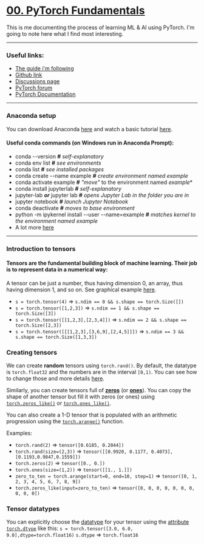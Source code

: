 
# [00. PyTorch Fundamentals](https://www.learnpytorch.io/00_pytorch_fundamentals/)
This is me documenting the process of learning ML & AI using PyTorch. I'm going to note here what I find most interesting.

---------------- 

### Useful links:

- [The guide i'm following](https://colab.research.google.com/github/mrdbourke/pytorch-deep-learning/blob/main/00_pytorch_fundamentals.ipynb) 
- [Github link ](https://github.com/mrdbourke/pytorch-deep-learning)
- [Discussions page](https://github.com/mrdbourke/pytorch-deep-learning/discussions)
- [PyTorch forum](https://discuss.pytorch.org/)
- [PyTorch Documentation](https://pytorch.org/docs/stable/)

-------------------
### Anaconda setup
You can download Anaconda [here](https://www.anaconda.com/download) and watch a basic tutorial [here](https://freelearning.anaconda.cloud/get-started-with-anaconda).

#### Useful conda commands (on Windows run in Anaconda Prompt):
- conda --version **#** *self-explanatory*
- conda env list **#** *see environments*
- conda list **#** *see installed packages*
- conda create --name example **#** *create environment named *example**
- conda activate example **#** *"move"* to the environment named *example**
- conda install jupyterlab **#** *self-explanatory*
- jupyter-lab ***or*** jupyter lab **#** *opens Jupyter Lab in the folder you are in*
- jupyter notebook **#** *launch Jupyter Notebook*
- conda deactivate **#** *moves to base environment*
- python -m ipykernel install --user --name=example **#** *matches kernel to the environment named *example**
- A lot more [here](https://docs.conda.io/projects/conda/en/latest/_downloads/a35958a2a7fa1e927e7dfb61ebcd69a9/conda-4.14.pdf)

---

### Introduction to tensors

#### **Tensors** are the fundamental building block of machine learning. Their job is to represent data in a numerical way:
A tensor can be just a number, thus having dimension 0, an array, thus having dimension 1, and so on. See graphical example [here](https://raw.githubusercontent.com/mrdbourke/pytorch-deep-learning/main/images/00-scalar-vector-matrix-tensor.png).
- `s = torch.tensor(4)` $\Rightarrow$ `s.ndim == 0 && s.shape == torch.Size([])`
- `s = torch.tensor([1,2,3])` $\Rightarrow$ `s.ndim == 1 && s.shape == torch.Size([3])`
- `s = torch.tensor([[1,2,3],[2,3,4]])` $\Rightarrow$ `s.ndim == 2 && s.shape == torch.Size([2,3])`
- `s = torch.tensor([[[1,2,3],[3,6,9],[2,4,5]]])` $\Rightarrow$ `s.ndim == 3 && s.shape == torch.Size([1,3,3])`

### Creating tensors

We can create **random** tensors using `torch.rand()`. By default, the datatype is `torch.float32` and the numbers are in the interval `[0,1)`. You can see how to change those and more details [here](https://pytorch.org/docs/stable/generated/torch.rand.html?highlight=rand#torch.rand).

Similarly, you can create tensors full of [**zeros**](https://pytorch.org/docs/stable/generated/torch.zeros.html?highlight=zeros#torch.zeros) (or [**ones**](https://pytorch.org/docs/stable/generated/torch.ones.html?highlight=ones#torch.ones)). You can copy the shape of another tensor but fill it with zeros (or ones) using [`torch.zeros_like()`](https://pytorch.org/docs/stable/generated/torch.zeros_like.html) or [`torch.ones_like()`](https://pytorch.org/docs/1.9.1/generated/torch.ones_like.html).

You can also create a 1-D tensor that is populated with an arithmetic progression using the [`torch.arange()`](https://pytorch.org/docs/stable/generated/torch.arange.html?highlight=arange#torch.arange) function.

Examples:

- `torch.rand(2)` $\Rightarrow$ `tensor([0.6185, 0.2044])`
- `torch.rand(size=(2,3))` $\Rightarrow$ `tensor([[0.9920, 0.1177, 0.4073],[0.1193,0.9847,0.1559]])`
- `torch.zeros(2)` $\Rightarrow$ `tensor([0., 0.])`
- `torch.ones(size=(1,2))` $\Rightarrow$ `tensor([[1., 1.]])`
- `zero_to_ten = torch.arange(start=0, end=10, step=1)` $\Rightarrow$ `tensor([0, 1, 2, 3, 4, 5, 6, 7, 8, 9])`
- `torch.zeros_like(input=zero_to_ten)` $\Rightarrow$ `tensor([0, 0, 0, 0, 0, 0, 0, 0, 0, 0])`


### Tensor datatypes

You can explicitly choose the [datatype](https://pytorch.org/docs/stable/tensors.html#data-types) for your tensor using the [attribute `torch.dtype`](https://pytorch.org/docs/stable/tensor_attributes.html#torch.dtype) like this:
``s = torch.tensor([3.0, 6.0, 9.0],dtype=torch.float16)``
``s.dtype`` $\Rightarrow$ `torch.float16`



<!--stackedit_data:
eyJoaXN0b3J5IjpbLTIwNjY4OTQxMjcsLTEzNTg1NDQ4MDksMT
Y3OTUzNzA3NCwtMjczMDE0NjI0LDMyOTYwNTM3NywtMTk4MjUz
NDM0OCwtMTk5MTU3OTMwNSwxNDA4NzM2NTQ1LC0xODMyODQxOT
I4LDEzMDgyNzU5MjcsLTEzNjY4Mzg0NDMsLTg2MjMwNDg2Myw4
Njg5MDg4MDksMTQwODc3MTQwMywtODgzOTc3MTI5LDE0Mjk1ND
Y2ODAsNDQwOTc1NzI3LC0zNzcwMDYyMTEsLTIxNDYwMDYxODQs
LTIxMzk4ODY4MF19
-->